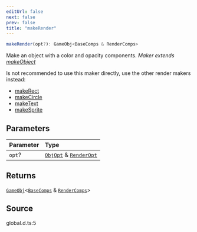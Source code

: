 ```yaml
---
editUrl: false
next: false
prev: false
title: "makeRender"
---
```


```ts
makeRender(opt?): GameObj<BaseComps & RenderComps>
```

Make an object with a color and opacity components.
*Maker extends [makeObject](../../../../../api/functions/makeobject)*

Is not recommended to use this maker directly,
use the other render makers instead:

- [makeRect](../../../../../api/functions/makerect)
- [makeCircle](../../../../../api/functions/makecircle)
- [makeText](../../../../../api/functions/maketext)
- [makeSprite](../../../../../api/functions/makesprite)

## Parameters

| Parameter | Type |
| :------ | :------ |
| `opt`? | [`ObjOpt`](/api/type-aliases/objopt/) & [`RenderOpt`](/api/type-aliases/renderopt/) |

## Returns

[`GameObj`](https://kaboomjs.com/#GameObj)\<[`BaseComps`](/api/type-aliases/basecomps/) & [`RenderComps`](/api/type-aliases/rendercomps/)\>

## Source

global.d.ts:5
